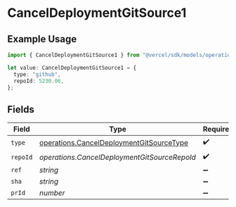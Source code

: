 # CancelDeploymentGitSource1

## Example Usage

```typescript
import { CancelDeploymentGitSource1 } from "@vercel/sdk/models/operations";

let value: CancelDeploymentGitSource1 = {
  type: "github",
  repoId: 5230.06,
};
```

## Fields

| Field                                                                                                | Type                                                                                                 | Required                                                                                             | Description                                                                                          |
| ---------------------------------------------------------------------------------------------------- | ---------------------------------------------------------------------------------------------------- | ---------------------------------------------------------------------------------------------------- | ---------------------------------------------------------------------------------------------------- |
| `type`                                                                                               | [operations.CancelDeploymentGitSourceType](../../models/operations/canceldeploymentgitsourcetype.md) | :heavy_check_mark:                                                                                   | N/A                                                                                                  |
| `repoId`                                                                                             | *operations.CancelDeploymentGitSourceRepoId*                                                         | :heavy_check_mark:                                                                                   | N/A                                                                                                  |
| `ref`                                                                                                | *string*                                                                                             | :heavy_minus_sign:                                                                                   | N/A                                                                                                  |
| `sha`                                                                                                | *string*                                                                                             | :heavy_minus_sign:                                                                                   | N/A                                                                                                  |
| `prId`                                                                                               | *number*                                                                                             | :heavy_minus_sign:                                                                                   | N/A                                                                                                  |